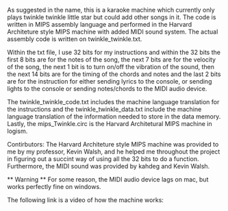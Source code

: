 As suggested in the name, this is a karaoke machine which currently only plays twinkle twinkle little star but could add other songs in it. The code is written in MIPS assembly language and performed in the Harvard Architeture style MIPS machine with added MIDI sound system. The actual assembly code is written on twinkle_twinkle.txt. 

Within the txt file, I use 32 bits for my instructions and within the 32 bits the first 8 bits are for the notes of the song, the next 7 bits are for the velocity of the song, the next 1 bit is to turn on/off the vibration of the sound, then the next 14 bits are for the timing of the chords and notes and the last 2 bits are for the instruction for either sending lyrics to the console, or sending lights to the console or sending notes/chords to the MIDI audio device.

The twinkle_twinkle_code.txt includes the machine language translation for the instructions and the twinkle_twinkle_data.txt include the machine language translation of the information needed to store in the data memory. Lastly, the mips_Twinkle.circ is the Harvard Architetural MIPS machine in logism.

Contirbutors: The Harvard Architeture style MIPS machine was provided to me by my professor, Kevin Walsh, and he helped me throughout the project in figuring out a succint way of using all the 32 bits to do a function. Furthermore, the MIDI sound was provided by kahdeg and Kevin Walsh. 

** Warning ** 
  For some reason, the MIDI audio device lags on mac, but works perfectly fine on windows.
  
The following link is a video of how the machine works: 
